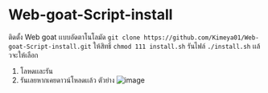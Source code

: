 # Web-goat-Script-install
ติดตั้ง Web goat เเบบอัดตาโนโลมัด
`git clone https://github.com/Kimeya01/Web-goat-Script-install.git`
ให้สิทธิ์
`chmod 111 install.sh`
รันไฟล์ 
`./install.sh`
เเล้วจะให้เลือก 
1) โลหดเเละรัน
2) รันเลยหากเคยดาวน์โหลดเเล้ว
ตัวย่าง
![image](https://github.com/user-attachments/assets/a1c3dee2-1a1a-4048-9557-463828057f89)
